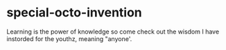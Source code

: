 # special-octo-invention
Learning is the power of knowledge so come check out the wisdom I have instorded for the youthz, meaning "anyone'.
